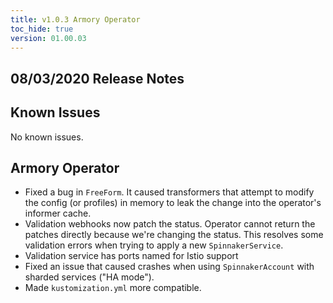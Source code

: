 ```yaml
---
title: v1.0.3 Armory Operator
toc_hide: true
version: 01.00.03
---
```


## 08/03/2020 Release Notes

## Known Issues
No known issues.

## Armory Operator

* Fixed a bug in `FreeForm`. It caused transformers that attempt to modify the config (or profiles) in memory to  leak the change into the operator's informer cache.
* Validation webhooks now patch the status. Operator cannot return the patches directly because we're changing the status. This resolves some validation errors when trying to apply a new `SpinnakerService`.
* Validation service has ports named for Istio support
* Fixed an issue that caused crashes when using `SpinnakerAccount` with sharded services ("HA mode").
* Made `kustomization.yml` more compatible.
